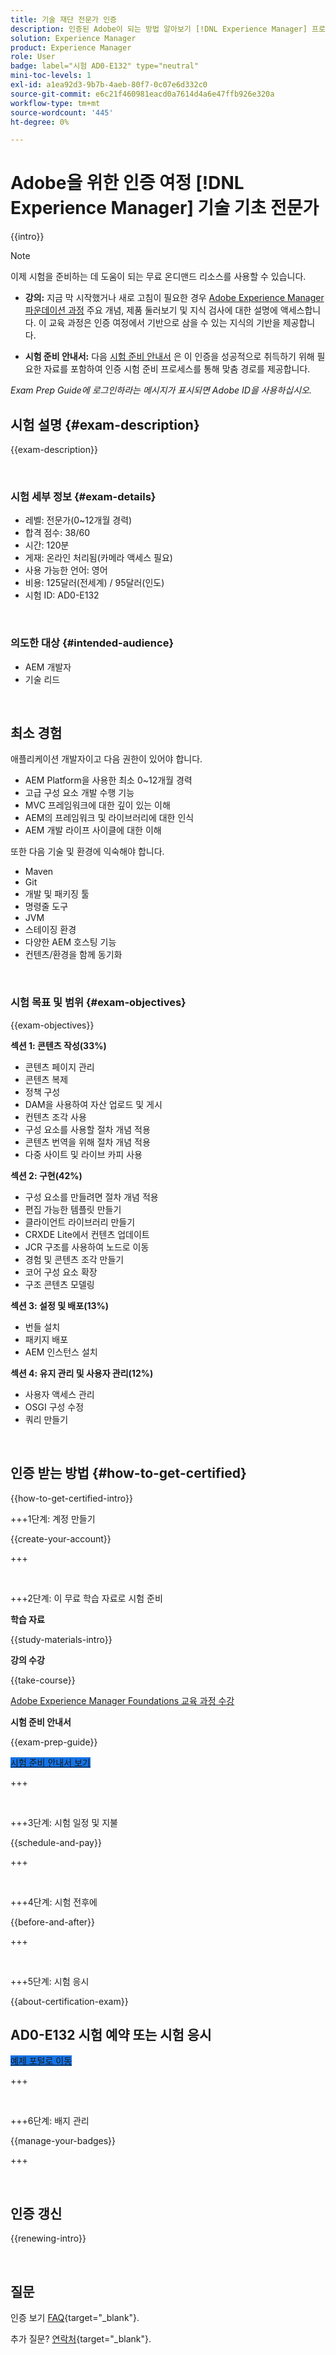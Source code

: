 ```yaml
---
title: 기술 재단 전문가 인증
description: 인증된 Adobe이 되는 방법 알아보기 [!DNL Experience Manager] 프로페셔널
solution: Experience Manager
product: Experience Manager
role: User
badge: label="시험 AD0-E132" type="neutral"
mini-toc-levels: 1
exl-id: a1ea92d3-9b7b-4aeb-80f7-0c07e6d332c0
source-git-commit: e6c21f460981eacd0a7614d4a6e47ffb926e320a
workflow-type: tm+mt
source-wordcount: '445'
ht-degree: 0%

---
```


# Adobe을 위한 인증 여정 [!DNL Experience Manager] 기술 기초 전문가

{{intro}}

>[!NOTE]
>
>이제 시험을 준비하는 데 도움이 되는 무료 온디맨드 리소스를 사용할 수 있습니다.
>
>* **강의:** 지금 막 시작했거나 새로 고침이 필요한 경우 [Adobe Experience Manager 파운데이션 과정](https://app.rockinfo.com/courses/240) 주요 개념, 제품 둘러보기 및 지식 검사에 대한 설명에 액세스합니다. 이 교육 과정은 인증 여정에서 기반으로 삼을 수 있는 지식의 기반을 제공합니다.
>
>* **시험 준비 안내서:**  다음 [시험 준비 안내서](https://app.rockinfo.com/courses/playScorm/368) 은 이 인증을 성공적으로 취득하기 위해 필요한 자료를 포함하여 인증 시험 준비 프로세스를 통해 맞춤 경로를 제공합니다.
>
>_Exam Prep Guide에 로그인하라는 메시지가 표시되면 Adobe ID을 사용하십시오._

## 시험 설명 {#exam-description}

{{exam-description}}

<br>

### 시험 세부 정보 {#exam-details}

* 레벨: 전문가(0~12개월 경력)
* 합격 점수: 38/60
* 시간: 120분
* 게재: 온라인 처리됨(카메라 액세스 필요)
* 사용 가능한 언어: 영어
* 비용: 125달러(전세계) / 95달러(인도)
* 시험 ID: AD0-E132

<br>

### 의도한 대상 {#intended-audience}

* AEM 개발자
* 기술 리드

<br>

## 최소 경험

애플리케이션 개발자이고 다음 권한이 있어야 합니다.

* AEM Platform을 사용한 최소 0~12개월 경력
* 고급 구성 요소 개발 수행 기능
* MVC 프레임워크에 대한 깊이 있는 이해
* AEM의 프레임워크 및 라이브러리에 대한 인식
* AEM 개발 라이프 사이클에 대한 이해

또한 다음 기술 및 환경에 익숙해야 합니다.

* Maven
* Git
* 개발 및 패키징 툴
* 명령줄 도구
* JVM
* 스테이징 환경
* 다양한 AEM 호스팅 기능
* 컨텐츠/환경을 함께 동기화

<br>

### 시험 목표 및 범위 {#exam-objectives}

{{exam-objectives}}

**섹션 1: 콘텐츠 작성(33%)**

* 콘텐츠 페이지 관리
* 콘텐츠 복제
* 정책 구성
* DAM을 사용하여 자산 업로드 및 게시
* 컨텐츠 조각 사용
* 구성 요소를 사용할 절차 개념 적용
* 콘텐츠 번역을 위해 절차 개념 적용
* 다중 사이트 및 라이브 카피 사용

**섹션 2: 구현(42%)**

* 구성 요소를 만들려면 절차 개념 적용
* 편집 가능한 템플릿 만들기
* 클라이언트 라이브러리 만들기
* CRXDE Lite에서 컨텐츠 업데이트
* JCR 구조를 사용하여 노드로 이동
* 경험 및 콘텐츠 조각 만들기
* 코어 구성 요소 확장
* 구조 콘텐츠 모델링

**섹션 3: 설정 및 배포(13%)**

* 번들 설치
* 패키지 배포
* AEM 인스턴스 설치

**섹션 4: 유지 관리 및 사용자 관리(12%)**

* 사용자 액세스 관리
* OSGI 구성 수정
* 쿼리 만들기

<br>

## 인증 받는 방법 {#how-to-get-certified}

{{how-to-get-certified-intro}}

+++1단계: 계정 만들기

{{create-your-account}}

+++

<br>

+++2단계: 이 무료 학습 자료로 시험 준비

**학습 자료**

{{study-materials-intro}}

**강의 수강**

{{take-course}}

[Adobe Experience Manager Foundations 교육 과정 수강](https://app.rockinfo.com/courses/240)

**시험 준비 안내서**

{{exam-prep-guide}}

<a href="https://app.rockinfo.com/courses/playScorm/368" target="_blank" class="spectrum-Button spectrum-Button--fill spectrum-Button--accent spectrum-Button--sizeM is-margin-bottom-big-big at-element-click-tracking" style="background-color:#1473E6">

<span class="spectrum-Button-label has-no-wrap">
   시험 준비 안내서 보기
</span>
</a>

+++

<br>

+++3단계: 시험 일정 및 지불

{{schedule-and-pay}}

+++

<br>

+++4단계: 시험 전후에

{{before-and-after}}

+++

<br>

+++5단계: 시험 응시

{{about-certification-exam}}

## AD0-E132 시험 예약 또는 시험 응시

<a href="https://www.certmetrics.com/adobe/candidate/examity_sso.aspx?eid=AD0-E132" target="_blank" class="spectrum-Button spectrum-Button--fill spectrum-Button--accent spectrum-Button--sizeM is-margin-bottom-big-big at-element-click-tracking" style="background-color:#1473E6">

<span class="spectrum-Button-label has-no-wrap">
   예제 포털로 이동
</span>
</a>

+++

<br>

+++6단계: 배지 관리

{{manage-your-badges}}

+++

<br>

## 인증 갱신

{{renewing-intro}}

<br>

## 질문

인증 보기 [FAQ](https://experienceleague.adobe.com/docs/certification/certification/faq.html){target="_blank"}.

추가 질문? [연락처](mailto:certif@adobe.com){target="_blank"}.


